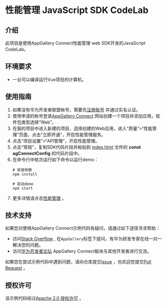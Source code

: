 # 性能管理 JavaScript SDK CodeLab

## 介绍

此项目是使用AppGallery Connect性能管理 web SDK开发的JavaScript CodeLab。

## 环境要求
- 一台可以编译运行Vue项目的计算机。

## 使用指南

1. 如果没有华为开发者联盟帐号，需要先[注册账号](https://developer.huawei.com/consumer/cn/doc/start/registration-and-verification-0000001053628148) 并通过实名认证。
2. 使用申请的帐号登录[AppGallery Connect](https://developer.huawei.com/consumer/cn/doc/development/AppGallery-connect-Guides/agc-get-started) 网站创建一个项目并添加应用，软件包类型选择“Web”。
3. 在我的项目中进入新建的项目，选择创建的Web应用，进入“质量”>“性能管理”页面，点击“立即开通”，开启性能管理服务。
4. 点击“项目设置”>“API管理”，开启性能管理。
5. 点击“常规”，复制SDK代码片段并粘贴到 [index.html](./index.html) 文件的 **const agConnectConfig** 的代码片段中。
6. 在命令行中依次运行如下命令以运行demo：
    ```
    # 安装依赖
    npm install

    # 启动demo
    npm start
    ```
7. 更多详情请点击[性能管理](https://developer.huawei.com/consumer/cn/doc/development/AppGallery-connect-Guides/agc-apm-getstarted-web) 。

## 技术支持

如果您对使用AppGallery Connect示例代码有疑问，请通过如下途径寻求帮助：
- 访问[Stack Overflow](https://stackoverflow.com/) , 在`AppGallery`标签下提问，有华为研发专家在线一对一解决您的问题。
- 访问[华为开发者论坛](https://forums.developer.huawei.com/forumPortal/en/home) AppGallery Connect板块与其他开发者进行交流。

如果您在尝试示例代码中遇到问题，请向仓库提交[issue](https://github.com/AppGalleryConnect/agc-demos/issues) ，也欢迎您提交[Pull Request](https://github.com/AppGalleryConnect/agc-demos/pulls) 。

## 授权许可
该示例代码经过[Apache 2.0 授权许可](http://www.apache.org/licenses/LICENSE-2.0) 。
